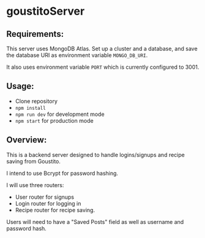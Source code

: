 # goustitoServer

## Requirements:

This server uses MongoDB Atlas. Set up a cluster and a database, and save the database URI as environment variable `MONGO_DB_URI`.

It also uses environment variable `PORT` which is currently configured to 3001.

## Usage:
* Clone repository
* `npm install`
* `npm run dev` for development mode
* `npm start` for production mode

## Overview:

This is a backend server designed to handle logins/signups and recipe saving from Goustito.

I intend to use Bcrypt for password hashing.

I will use three routers:

* User router for signups
* Login router for logging in
* Recipe router for recipe saving.

Users will need to have a "Saved Posts" field as well as username and password hash.

